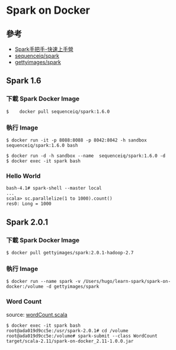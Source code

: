 # Spark on Docker

## 參考
- [Spark手把手-快速上手營](http://eighty20.cc/apps/e2-spk-v01/agenda.html)
- [sequenceiq/spark](https://hub.docker.com/r/sequenceiq/spark/)
- [gettyimages/spark](https://hub.docker.com/r/gettyimages/spark/)

## Spark 1.6

### 下載 Spark Docker Image
```shell
$ ￼￼￼docker pull sequenceiq/spark:1.6.0
```

### 執行 Image
```shell
$ docker run -it -p 8088:8088 -p 8042:8042 -h sandbox sequenceiq/spark:1.6.0 bash
```
```shell
$ docker run -d -h sandbox --name  sequenceiq/spark:1.6.0 -d
$ docker exec -it spark bash
```

### Hello World
```shell
bash-4.1# spark-shell --master local
...
scala> sc.parallelize(1 to 1000).count()
res0: Long = 1000
```

## Spark 2.0.1

### 下載 Spark Docker Image
```shell
$ docker pull gettyimages/spark:2.0.1-hadoop-2.7
```

### 執行 Image
```shell
$ docker run --name spark -v /Users/hugo/learn-spark/spark-on-docker:/volume -d gettyimages/spark
```

### Word Count
source: [wordCount.scala](wordCount.scala)
```shell
$ docker exec -it spark bash
root@ada019d9cc5e:/usr/spark-2.0.1# cd /volume
root@ada019d9cc5e:/volume# spark-submit --class WordCount target/scala-2.11/spark-on-docker_2.11-1.0.0.jar
```
